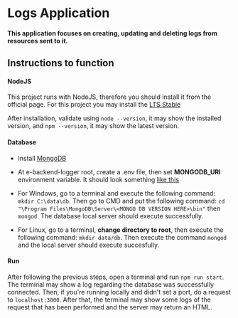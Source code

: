 # Logs Application

#### This application focuses on creating, updating and deleting logs from resources sent to it.

## Instructions to function

#### NodeJS

This project runs with NodeJS, therefore you should install it from the official page. For this project you may install the [LTS Stable](https://nodejs.org/en)

After installation, validate using `node --version`, it may show the installed version, and `npm --version`, it may show the latest version.

#### Database

- Install [MongoDB](https://www.mongodb.com/try/download/community)

- At e-backend-logger root, create a .env file, then set **MONGODB_URI** environment variable. It should look something [like this](https://www.mongodb.com/docs/v2.2/reference/connection-string/)

- For Windows, go to a terminal and execute the following command: `mkdir C:\data\db`. Then go to CMD and put the following command: `cd "\Program Files\MongoDB\Server\<MONGO DB VERSION HERE>\bin"` then `mongod`.
  The database local server should execute successfully.

- For Linux, go to a terminal, **change directory to root**, then execute the following command: `mkdir data/db`. Then execute the command `mongod` and the local server should execute succesfully.

#### Run

After following the previous steps, open a terminal and run `npm run start`. The terminal may show a log regarding the database was successfully connected. Then, if you're running locally and didn't set a port, do a request to `localhost:3000`. After that, the terminal may show some logs of the request that has been performed and the server may return an HTML.
